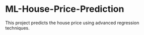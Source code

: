 # ML-House-Price-Prediction
 This project predicts the house price using advanced regression techniques.
